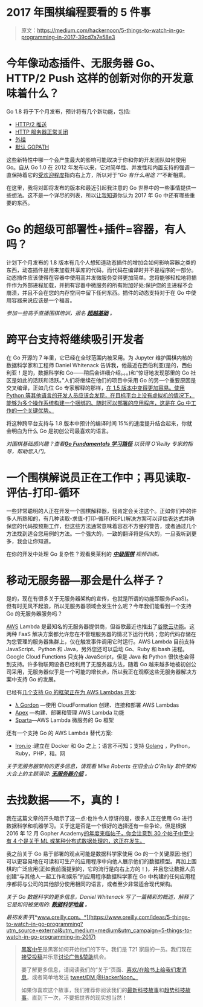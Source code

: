 # 2017 年围棋编程要看的 5 件事

> 原文：<https://medium.com/hackernoon/5-things-to-watch-in-go-programming-in-2017-39cd7a7e58e3>

# 今年像动态插件、无服务器 Go、HTTP/2 Push 这样的创新对你的开发意味着什么？

Go 1.8 将于下个月发布，预计将有几个新功能，包括:

*   [HTTP/2 推送](https://beta.golang.org/doc/go1.8#h2push)
*   [HTTP 服务器正常关闭](https://beta.golang.org/doc/go1.8#http_shutdown)
*   [外挂](https://beta.golang.org/doc/go1.8#plugin)
*   [默认 GOPATH](https://beta.golang.org/doc/go1.8#gopath)

这些新特性中哪一个会产生最大的影响可能取决于你和你的开发团队如何使用 Go。自从 Go 1.0 在 2012 年发布以来，它对简单性、并发性和内置支持的强调一直保持着它的[受欢迎程度](https://github.com/golang/go/wiki/GoUsers)指向右上方，所以对于“*Go 有什么用途？*“不断相乘。

在这里，我将对即将发布的版本和最近引起我注意的 Go 世界中的一些事情提供一些想法。这不是一个详尽的列表，所以[让我知道](https://twitter.com/SuConant)你认为 2017 年 Go 中还有哪些重要的东西。

# Go 的超级可部署性+插件=容器，有人吗？

计划下个月发布的 1.8 版本有几个人想知道动态插件的增加会如何影响容器之类的东西，动态插件是用来加载共享库的代码，而代码在编译时并不是程序的一部分。动态插件应该使得在容器中使用高并发微服务变得更加简单。您将能够轻松地将插件作为外部进程加载，并拥有容器中微服务的所有附加好处:保护您的主进程不会崩溃，并且不会在您的内存空间中留下任何东西。插件的动态支持对于在 Go 中使用容器来说应该是一个福音。

*参加一些高手直播围棋培训，报名* [***超越基础***](https://www.safaribooksonline.com/live-training/courses/go-beyond-the-basics/0636920065357/) *。*

# 跨平台支持将继续吸引开发者

在 Go 开源的 7 年里，它已经在全球范围内被采用。为 Jupyter 维护围棋内核的数据科学家和工程师 Daniel Whitenack 告诉我，他最近在西伯利亚(是的，西伯利亚！是的，数据科学和 Go——稍后会详细介绍。。。)和“惊讶地发现那里的 Go 社区是如此的活跃和活跃。”人们将继续在他们的项目中采用 Go 的另一个重要原因是交叉编译，正如几位 Go 专家解释的那样，[在 1.5 版本中变得更加容易。使用 Python 等其他语言的开发人员应该会发现，在目标平台上没有虚拟机的情况下，能够为多个操作系统构建一个捆绑的、随时可以部署的应用程序，这是在 Go 中工作的一个关键优势。](/@rakyll/go-1-5-cross-compilation-488092ba44ec#.7s7sxmc4h)

将这种跨平台支持与 1.8 版本中预计的编译时间 15%的速度提升结合起来，你就会明白为什么 Go 是初创公司最喜欢的语言。

*对围棋基础感兴趣？查看*[***Go Fundamentals 学习路径***](http://shop.oreilly.com/category/learning-path/go-fundamentals.do) *以获得 O'Reilly 专家的指导，帮助您入门。*

# 一个围棋解说员正在工作中；再见读取-评估-打印-循环

一些非常聪明的人正在开发一个围棋解释器，我肯定会关注这个。正如你们中的许多人所熟知的，有几种读取-求值-打印-循环(REPL)解决方案可以评估表达式并确保您的代码按预期工作，但这些方法通常意味着容忍不方便的警告，或者通过几个方法找到适合您用例的方法。一个强大的，一致的翻译将是伟大的，一旦我听到更多，我会让你知道。

在你的开发中处理 Go 复杂性？观看奥莱利的 [***中级围棋***](http://shop.oreilly.com/product/0636920047513.do) *视频训练。*

# 移动无服务器—那会是什么样子？

是的，现在有很多关于无服务器架构的宣传，也就是所谓的功能即服务(FaaS)。但有时无风不起浪，所以无服务器领域会发生什么呢？今年我们能看到一个支持 Go 的无服务器服务吗？

[AWS](https://hackernoon.com/tagged/aws) Lambda 是最知名的无服务器提供商，但谷歌最近也推出了[谷歌云功能](https://cloud.google.com/functions/docs/)。这两种 FaaS 解决方案都允许您在不管理服务器的情况下运行代码；您的代码存储在为您管理的服务器集群上，仅在触发事件调用它时运行。AWS Lambda 目前支持 JavaScript、Python 和 Java，另外您还可以启动 Go、Ruby 和 bash 进程。Google Cloud Functions 只支持 JavaScript，但是 Java 和 Python 很快也会得到支持。许多物联网设备已经利用了无服务器方法，随着 Go 越来越多地被初创公司采用，无服务器似乎是一个可能的增长点，所以我正在观察这些无服务器解决方案中支持 Go 的发展。

已经有[几个支持 Go 的框架正在为 AWS Lambdas 开发](https://github.com/SerifAndSemaphore/go-serverless-list):

*   [λ Gordon](https://github.com/jorgebastida/gordon) —使用 CloudFormation 创建、连接和部署 AWS Lambdas
*   [Apex](https://github.com/apex/apex) —构建、部署和管理 AWS Lambda 功能
*   [Sparta](http://gosparta.io/)—AWS Lambda 微服务的 Go 框架

还有一个支持 Go 的 AWS Lambda 替代方案:

*   [Iron.io](https://www.iron.io/) :建立在 Docker 和 Go 之上；语言不可知；支持 [Golang](https://hackernoon.com/tagged/golang) ，Python，Ruby，PHP，和。网

*关于无服务器架构的更多信息，请观看 Mike Roberts 在旧金山 O'Reilly 软件架构大会上的主题演讲:* [***无服务器介绍***](https://www.safaribooksonline.com/library/view/oreilly-software-architecture/9781491976142/video288473.html?utm_source=oreilly&utm_medium=newsite&utm_campaign=5-things-to-watch-in-go-programming-body-text-cta) *。*

# 去找数据——不，真的！

我在这篇文章的开头暗示了这一点:也许令人惊讶的是，很多人正在使用 Go 进行数据科学和机器学习。关于这是否是一个很好的选择还有一些争论，但是根据 2016 年 12 月 Gopher Academy[的年度来临帖子，你会注意到 30 个帖子中至少有 4 个是关于 ML 或某种分布式数据处理的，这正在发生。](https://blog.gopheracademy.com/series/advent-2016/)

我之前关于 Go 易于部署的观点可能是数据科学家使用 Go 的一个关键原因:他们可以更容易地在可读和可生产的应用程序中向他人展示他们的数据模型。再加上围棋的广泛应用(正如我前面提到的，它的流行是向右上方的！)，并且您让数据人员创建“与其他人一起工作和娱乐”的应用程序数据科学家在 Go 中构建的任何应用程序都将与公司的其他部分使用相同的语言，或者至少非常适合现代架构。

*关于 Go 数据科学的更多信息，Daniel Whitenack 写了一篇精彩的概述，解释了它是如何被使用的:* [***数据科学地鼠***](https://www.oreilly.com/ideas/data-science-gophers) *。*

*最初发表于*[*www.oreilly.com。*](https://www.oreilly.com/ideas/5-things-to-watch-in-go-programming?utm_source=external&utm_medium=medium&utm_campaign=5-things-to-watch-in-go-programming-in-2017)

> [黑客中午](http://bit.ly/Hackernoon)是黑客如何开始他们的下午。我们是 T21 家庭的一员。我们现在[接受投稿](http://bit.ly/hackernoonsubmission)并乐意[讨论广告&赞助](mailto:partners@amipublications.com)机会。
> 
> 要了解更多信息，请阅读我们的“关于”页面、[喜欢/在脸书上给我们发消息](http://bit.ly/HackernoonFB)，或者简单地发送 [tweet/DM @HackerNoon。](https://goo.gl/k7XYbx)
> 
> 如果你喜欢这个故事，我们推荐你阅读我们的[最新科技故事](http://bit.ly/hackernoonlatestt)和[趋势科技故事](https://hackernoon.com/trending)。直到下一次，不要把世界的现实想当然！